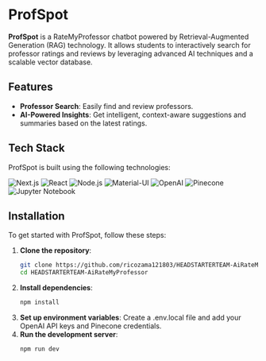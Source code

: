 # ProfSpot 

**ProfSpot** is a RateMyProfessor chatbot powered by Retrieval-Augmented Generation (RAG) technology. It allows students to interactively search for professor ratings and reviews by leveraging advanced AI techniques and a scalable vector database.

## Features

- **Professor Search**: Easily find and review professors.
- **AI-Powered Insights**: Get intelligent, context-aware suggestions and summaries based on the latest ratings.

## Tech Stack

ProfSpot is built using the following technologies:

![Next.js](https://img.shields.io/badge/Next.js-000000?style=for-the-badge&logo=next.js&logoColor=white)
![React](https://img.shields.io/badge/React-61DAFB?style=for-the-badge&logo=react&logoColor=black)
![Node.js](https://img.shields.io/badge/Node.js-339933?style=for-the-badge&logo=nodedotjs&logoColor=white)
![Material-UI](https://img.shields.io/badge/Material--UI-0081CB?style=for-the-badge&logo=mui&logoColor=white)
![OpenAI](https://img.shields.io/badge/OpenAI-412991?style=for-the-badge&logo=openai&logoColor=white)
![Pinecone](https://img.shields.io/badge/Pinecone-40C8FF?style=for-the-badge&logo=pinecone&logoColor=black)
![Jupyter Notebook](https://img.shields.io/badge/Jupyter%20Notebook-F37626?style=for-the-badge&logo=jupyter&logoColor=white)


## Installation

To get started with ProfSpot, follow these steps:

1. **Clone the repository**:
   ```bash
   git clone https://github.com/ricozama121803/HEADSTARTERTEAM-AiRateMyProfessor.git
   cd HEADSTARTERTEAM-AiRateMyProfessor
2. **Install dependencies**:
   ```bash
   npm install
3. **Set up environment variables**: Create a .env.local file and add your OpenAI API keys and Pinecone credentials.
4. **Run the development server**:
   ```bash
   npm run dev

